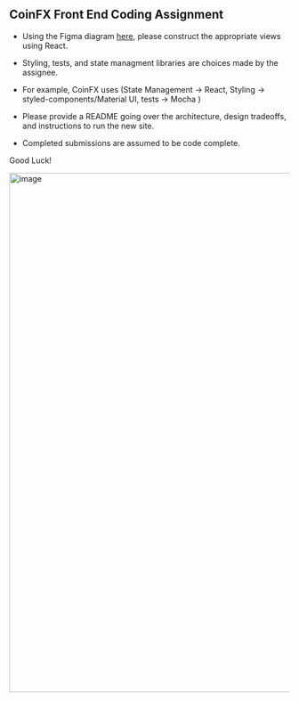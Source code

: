 ## CoinFX Front End Coding Assignment

+ Using the Figma diagram [here](https://www.figma.com/file/Zfxmz6iuzI6rBLV4Qo36Kc/CBDC-Exchange?node-id=0%3A1), please construct the appropriate views using React. 

+ Styling, tests, and state managment libraries are choices made by the assignee. 

+ For example, CoinFX uses (State Management -> React, Styling -> styled-components/Material UI, tests -> Mocha )

+ Please provide a README going over the architecture, design tradeoffs, and instructions to run the new site. 

+ Completed submissions are assumed to be code complete.

Good Luck!

<img width="933" alt="image" src="https://user-images.githubusercontent.com/49958069/188957227-2a737cda-45bd-468d-a276-b195420a90f8.png">
